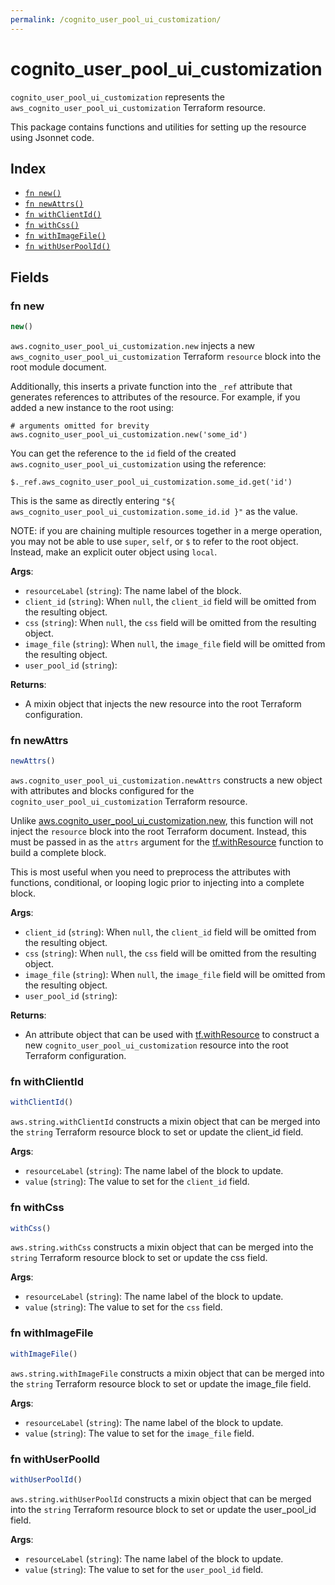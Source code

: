 ```yaml
---
permalink: /cognito_user_pool_ui_customization/
---
```


# cognito_user_pool_ui_customization

`cognito_user_pool_ui_customization` represents the `aws_cognito_user_pool_ui_customization` Terraform resource.



This package contains functions and utilities for setting up the resource using Jsonnet code.


## Index

* [`fn new()`](#fn-new)
* [`fn newAttrs()`](#fn-newattrs)
* [`fn withClientId()`](#fn-withclientid)
* [`fn withCss()`](#fn-withcss)
* [`fn withImageFile()`](#fn-withimagefile)
* [`fn withUserPoolId()`](#fn-withuserpoolid)

## Fields

### fn new

```ts
new()
```


`aws.cognito_user_pool_ui_customization.new` injects a new `aws_cognito_user_pool_ui_customization` Terraform `resource`
block into the root module document.

Additionally, this inserts a private function into the `_ref` attribute that generates references to attributes of the
resource. For example, if you added a new instance to the root using:

    # arguments omitted for brevity
    aws.cognito_user_pool_ui_customization.new('some_id')

You can get the reference to the `id` field of the created `aws.cognito_user_pool_ui_customization` using the reference:

    $._ref.aws_cognito_user_pool_ui_customization.some_id.get('id')

This is the same as directly entering `"${ aws_cognito_user_pool_ui_customization.some_id.id }"` as the value.

NOTE: if you are chaining multiple resources together in a merge operation, you may not be able to use `super`, `self`,
or `$` to refer to the root object. Instead, make an explicit outer object using `local`.

**Args**:
  - `resourceLabel` (`string`): The name label of the block.
  - `client_id` (`string`):  When `null`, the `client_id` field will be omitted from the resulting object.
  - `css` (`string`):  When `null`, the `css` field will be omitted from the resulting object.
  - `image_file` (`string`):  When `null`, the `image_file` field will be omitted from the resulting object.
  - `user_pool_id` (`string`): 

**Returns**:
- A mixin object that injects the new resource into the root Terraform configuration.


### fn newAttrs

```ts
newAttrs()
```


`aws.cognito_user_pool_ui_customization.newAttrs` constructs a new object with attributes and blocks configured for the `cognito_user_pool_ui_customization`
Terraform resource.

Unlike [aws.cognito_user_pool_ui_customization.new](#fn-new), this function will not inject the `resource`
block into the root Terraform document. Instead, this must be passed in as the `attrs` argument for the
[tf.withResource](https://github.com/tf-libsonnet/core/tree/main/docs#fn-withresource) function to build a complete block.

This is most useful when you need to preprocess the attributes with functions, conditional, or looping logic prior to
injecting into a complete block.

**Args**:
  - `client_id` (`string`):  When `null`, the `client_id` field will be omitted from the resulting object.
  - `css` (`string`):  When `null`, the `css` field will be omitted from the resulting object.
  - `image_file` (`string`):  When `null`, the `image_file` field will be omitted from the resulting object.
  - `user_pool_id` (`string`): 

**Returns**:
  - An attribute object that can be used with [tf.withResource](https://github.com/tf-libsonnet/core/tree/main/docs#fn-withresource) to construct a new `cognito_user_pool_ui_customization` resource into the root Terraform configuration.


### fn withClientId

```ts
withClientId()
```

`aws.string.withClientId` constructs a mixin object that can be merged into the `string`
Terraform resource block to set or update the client_id field.



**Args**:
  - `resourceLabel` (`string`): The name label of the block to update.
  - `value` (`string`): The value to set for the `client_id` field.


### fn withCss

```ts
withCss()
```

`aws.string.withCss` constructs a mixin object that can be merged into the `string`
Terraform resource block to set or update the css field.



**Args**:
  - `resourceLabel` (`string`): The name label of the block to update.
  - `value` (`string`): The value to set for the `css` field.


### fn withImageFile

```ts
withImageFile()
```

`aws.string.withImageFile` constructs a mixin object that can be merged into the `string`
Terraform resource block to set or update the image_file field.



**Args**:
  - `resourceLabel` (`string`): The name label of the block to update.
  - `value` (`string`): The value to set for the `image_file` field.


### fn withUserPoolId

```ts
withUserPoolId()
```

`aws.string.withUserPoolId` constructs a mixin object that can be merged into the `string`
Terraform resource block to set or update the user_pool_id field.



**Args**:
  - `resourceLabel` (`string`): The name label of the block to update.
  - `value` (`string`): The value to set for the `user_pool_id` field.
